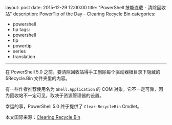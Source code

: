 layout: post
date: 2015-12-29 12:00:00
title: "PowerShell 技能连载 - 清除回收站"
description: PowerTip of the Day - Clearing Recycle Bin
categories:
- powershell
- tip
tags:
- powershell
- tip
- powertip
- series
- translation
---
在 PowerShell 5.0 之前，要清除回收站得手工删除每个驱动器根目录下隐藏的 $Recycle.Bin 文件夹里的内容。

有一些作者推荐使用名为 `Shell.Application` 的 COM 对象。它不一定可靠，因为回收站不一定可见，取决于资源管理器的设置。

幸运的事，PowerShell 5.0 终于提供了 `Clear-RecycleBin` Cmdlet。

<!--more-->
本文国际来源：[Clearing Recycle Bin](http://powershell.com/cs/blogs/tips/archive/2015/12/29/clearing-recycle-bin.aspx)
